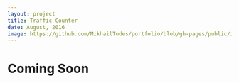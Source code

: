 ```yaml
---
layout: project
title: Traffic Counter
date: August, 2016
image: https://github.com/MikhailTodes/portfolio/blob/gh-pages/public/images/coming_soon.jpg?raw=true
---
```


# Coming Soon